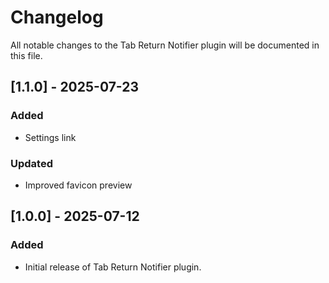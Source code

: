 # Changelog
All notable changes to the Tab Return Notifier plugin will be documented in this file.

## [1.1.0] - 2025-07-23
### Added
- Settings link
### Updated
- Improved favicon preview

## [1.0.0] - 2025-07-12
### Added
- Initial release of Tab Return Notifier plugin.
